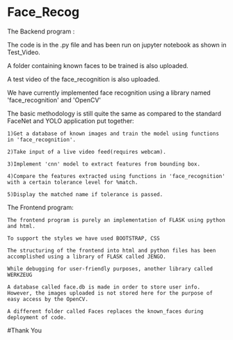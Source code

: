 # Face_Recog

The Backend program :

The code is in the .py file and has been run on jupyter notebook as shown in Test_Video.

A folder containing known faces to be trained is also uploaded.

A test video of the face_recognition is also uploaded.

We have currently implemented face recognition using a library named 'face_recognition' and 'OpenCV'

  The basic methodology is still quite the same as compared to the standard FaceNet and YOLO application put together:

    1)Get a database of known images and train the model using functions in 'face_recognition'.

    2)Take input of a live video feed(requires webcam).
  
    3)Implement 'cnn' model to extract features from bounding box.
  
    4)Compare the features extracted using functions in 'face_recognition' with a certain tolerance level for %match.
  
    5)Display the matched name if tolerance is passed.
  
The Frontend program:
  
    The frontend program is purely an implementation of FLASK using python and html. 
  
    To support the styles we have used BOOTSTRAP, CSS
  
    The structuring of the frontend into html and python files has been accomplished using a library of FLASK called JENGO.
  
    While debugging for user-friendly purposes, another library called WERKZEUG
  
    A database called face.db is made in order to store user info. However, the images uploaded is not stored here for the purpose of easy access by the OpenCV.
  
    A different folder called Faces replaces the known_faces during deployment of code.
  
  
  
  
  
  #Thank You
